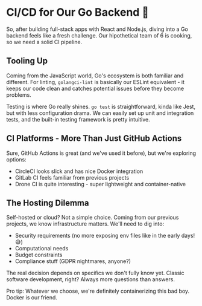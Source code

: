 ﻿# CI/CD for Our Go Backend 🚀

So, after building full-stack apps with React and Node.js, diving into a Go backend feels like a fresh challenge. Our hipothetical team of 6 is cooking, so we need a solid CI pipeline.

## Tooling Up

Coming from the JavaScript world, Go's ecosystem is both familiar and different. For linting, `golangci-lint` is basically our ESLint equivalent - it keeps our code clean and catches potential issues before they become problems. 

Testing is where Go really shines. `go test` is straightforward, kinda like Jest, but with less configuration drama. We can easily set up unit and integration tests, and the built-in testing framework is pretty intuitive.

## CI Platforms - More Than Just GitHub Actions

Sure, GitHub Actions is great (and we've used it before), but we're exploring options:
- CircleCI looks slick and has nice Docker integration
- GitLab CI feels familiar from previous projects
- Drone CI is quite interesting - super lightweight and container-native

## The Hosting Dilemma

Self-hosted or cloud? Not a simple choice. Coming from our previous projects, we know infrastructure matters. We'll need to dig into:
- Security requirements (no more exposing env files like in the early days! 😅)
- Computational needs
- Budget constraints
- Compliance stuff (GDPR nightmares, anyone?)

The real decision depends on specifics we don't fully know yet. Classic software development, right? Always more questions than answers.

Pro tip: Whatever we choose, we're definitely containerizing this bad boy. Docker is our friend.